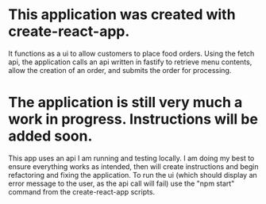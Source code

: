 # This application was created with create-react-app. 
It functions as a ui to allow customers to place food orders. Using the fetch api, the application calls an api written in fastify to retrieve menu contents, allow the creation of an order, and submits the order for processing. 

# The application is still very much a work in progress. Instructions will be added soon. 
This app uses an api I am running and testing locally. I am doing my best to ensure everything works as intended, then will create instructions and begin refactoring and fixing the application. To run the ui (which should display an error message to the user, as the api call will fail) use the "npm start" command from the create-react-app scripts. 

